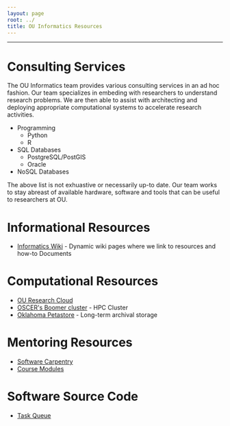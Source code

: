 ```yaml
---
layout: page
root: ../
title: OU Informatics Resources
---
```


----

# Consulting Services

The OU Informatics team provides various consulting services in an ad hoc
fashion.  Our team specializes in embeding with researchers to understand
research problems.  We are then able to assist with architecting and deploying
appropriate computational systems to accelerate research activities.

* Programming 
    * Python
    * R
* SQL Databases
    * PostgreSQL/PostGIS
    * Oracle
* NoSQL Databases 

The above list is not exhuastive or necessarily up-to date.  Our team works to
stay abreast of available hardware, software and tools that can be useful to
researchers at OU.

# Informational Resources

* [Informatics Wiki](https://github.com/ouinformatics/informatics/wiki) -
Dynamic wiki pages where we link to resources and how-to Documents

# Computational Resources

* [OU Research Cloud](OURCloud.html)
* [OSCER's Boomer cluster](http://www.oscer.ou.edu/resources.php#boomer) - HPC Cluster
* [Oklahoma Petastore](PetaStore.html) - Long-term archival storage 


# Mentoring Resources

* [Software Carpentry](SoftwareCarpentry.html)
* [Course Modules](CourseModules.html)


# Software Source Code

* [Task Queue](http://github.com/ouinformatics/q)




